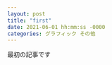 ```yaml
---
layout: post
title: "first"
date: 2021-06-01 hh:mm:ss -0000
categories: グラフィック その他
---
```


最初の記事です
